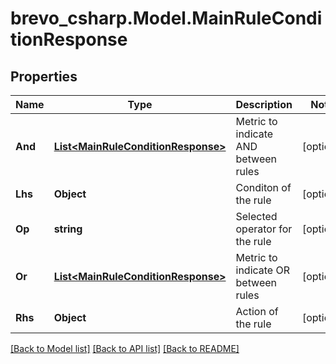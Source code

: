 # brevo_csharp.Model.MainRuleConditionResponse
## Properties

Name | Type | Description | Notes
------------ | ------------- | ------------- | -------------
**And** | [**List&lt;MainRuleConditionResponse&gt;**](MainRuleConditionResponse.md) | Metric to indicate AND between rules | [optional] 
**Lhs** | **Object** | Conditon of the rule | [optional] 
**Op** | **string** | Selected operator for the rule | [optional] 
**Or** | [**List&lt;MainRuleConditionResponse&gt;**](MainRuleConditionResponse.md) | Metric to indicate OR between rules | [optional] 
**Rhs** | **Object** | Action of the rule | [optional] 

[[Back to Model list]](../README.md#documentation-for-models) [[Back to API list]](../README.md#documentation-for-api-endpoints) [[Back to README]](../README.md)

